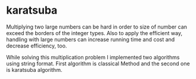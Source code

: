 # karatsuba

Multiplying two large numbers can be hard in order to size of number can exceed the borders of the integer types. 
Also to apply the efficient way, handling with large numbers can increase running time and cost and decrease efficiency, too.

While solving this multiplication problem I implemented two algorithms using string format.
First algorithm is classical Method and the second one is karatsuba algorithm.

  

